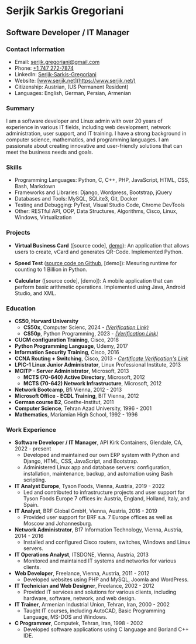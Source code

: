 
# Serjik Sarkis Gregoriani
## Software Developer / IT Manager
### Contact Information
- Email: serjik.gregoriani@gmail.com
- Phone: [+1 747 272-7874](tel:7472727874)
- LinkedIn: [Serjik-Sarkis-Gregoriani](https://www.linkedin.com/in/serjik-sarkis-gregoriani/)
- Website: [www.serjik.net](https://www.serjik.net/)
- Citizenship: Austrian, (US Permanent Resident)
- Languages: English, German, Persian, Armenian

### Summary
I am a software developer and Linux admin with over 20 years of experience in various IT fields, including web development, network administration, user support, and IT training. I have a strong background in computer science, mathematics, and programming languages. I am passionate about creating innovative and user-friendly solutions that can meet the business needs and goals.

### Skills
- Programming Languages: Python, C, C++, PHP, JavaScript, HTML, CSS, Bash, Markdown
- Frameworks and Libraries: Django, Wordpress, Bootstrap, jQuery
- Databases and Tools: MySQL, SQLite3, Git, Docker
- Testing and Debugging: PyTest, Visual Studio Code, Chrome DevTools
- Other: RESTful API, OOP, Data Structures, Algorithms, Cisco, Linux, Windows, Virtualization

### Projects
- **Virtual Business Card** ([source code], [demo](https://youtu.be/uI2GkTcySVk?si=FTYIOX9Fbb59ScRU)): An application that allows users to create, vCard and generates QR-Code. Implemented Python. 

- **Speed Test** ([source code on Github](https://github.com/ssgapi/speed-test-python), [demo]): Mesuring runtime for counting to 1 Billion in Python.

- **Calculator** ([source code], [demo]): A mobile application that can perform basic arithmetic operations. Implemented using Java, Android Studio, and XML.


### Education
- **CS50, Harvard University**
    - **CS50x**, Computer Scienc, 2024 - *[(Verification Link)](https://certificates.cs50.io/a196319e-fe7a-4e24-a739-1a5ba96b152d.pdf?size=letter)*
    - **CS50p**, Python Programming, 2023 - *[(Verification Link)](https://certificates.cs50.io/a196319e-fe7a-4e24-a739-1a5ba96b152d.pdf?size=letter)*
- **CUCM configuration Training**, Cisco, 2018
- **Python Programming Language**, Udemy, 2017
- **Information Security Training**, Cisco, 2016
- **CCNA Routing + Switching**, Cisco, 2013 - *[Certificate Verification's Link](https://cp.certmetrics.com/cisco/en/public/verify/credential/414102316360CTCF)*
- **LPIC-1 Linux Junior Administrator**, Linux Professional Institute, 2013
- **MCITP - Server Administrator**, Microsoft, 2013
  - **MCTS (70-640) Active Directory**, Microsoft, 2012
  - **MCTS (70-642) Network Infrastructure**, Microsoft, 2012
- **Network Bootcamp**, Bfi Vienna, 2012 - 2013
- **Microsoft Office - ECDL Training**, BIT Vienna, 2012
- **German course B2**, Goethe-Institut, 2011
- **Computer Science**, Tehran Azad University, 1996 - 2001
- **Mathematics**, Mariamian High School, 1992 - 1996

### Work Experience
- **Software Developer / IT Manager**, API Kirk Containers, Glendale, CA, 2022 - present
    - Developed and maintained our own ERP system with Python and Django, HTML, CSS, JavaScript, and Bootstrap.
    - Administered Linux app and database servers: configuration, installation, maintenance, backup, and automation using Bash scripting.
- **IT Analyst Europe**, Tyson Foods, Vienna, Austria, 2019 - 2022
    - Led and contributed to infrastructure projects and user support for Tyson Foods Europe 7 offices in: Austria, England, Holland, Italy, and Spain.
- **IT Analyst**, BRF Global GmbH, Vienna, Austria, 2016 - 2019
    - Provided user support for BRF s.a. 7 Europe offices as well as Moscow and Johannesburg.
- **Network Administrator**, B17 Information Technology, Vienna, Austria, 2014 - 2016
    - Installed and configured Cisco routers, switches, Windows and Linux servers.
- **IT Operations Analyst**, ITSDONE, Vienna, Austria, 2013
    - Monitored and maintained IT systems and networks for various clients.
- **Web Developer**, Freelance, Vienna, Austria, 2011 - 2012
    - Developed websites using PHP and MySQL, Joomla and WordPress.
- **IT Technician and Web Designer**, Freelance, 2002 - 2012
    - Provided IT services and solutions for various clients, including hardware, software, network, and web design.
- **IT Trainer**, Armenian Industrial Union, Tehran, Iran, 2000 - 2002
    - Taught IT courses, including AutoCAD, Basic Programming Language, MS-DOS and Windows.
- **C Programmer**, Computek, Tehran, Iran, 1998 - 2002
    - Developed software applications using C language and Borland C++ IDE.
